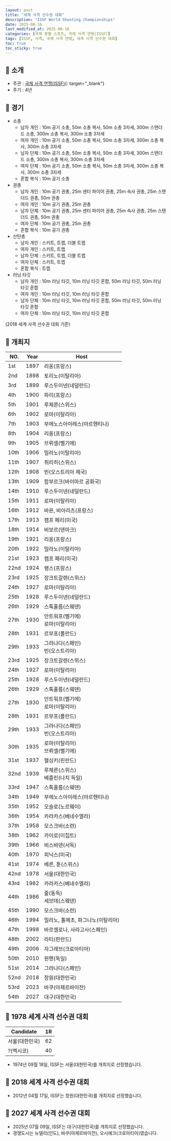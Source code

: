 ```yaml
---
layout: post
title: "세계 사격 선수권 대회"
description: "ISSF World Shooting Championships"
date: 2025-08-16
last_modified_at: 2025-08-16
categories: [국제 종별 스포츠, 국제 사격 연맹(ISSF)]
tags: [ISSF, 사격, 국제 사격 연맹, 세계 사격 선수권 대회]
toc: true
toc_sticky: true
---
```

## 📜 소개
* 주관 : [국제 사격 연맹(ISSF)](https://www.issf-sports.org/){: target="_blank"}
* 주기 : 4년

## 📜 경기
* 소총
  * 남자 개인 : 10m 공기 소총, 50m 소총 복사, 50m 소총 3자세, 300m 스탠더드 소총, 300m 소총 복사, 300m 소총 3자세
  * 여자 개인 : 10m 공기 소총, 50m 소총 복사, 50m 소총 3자세, 300m 소총 복사, 300m 소총 3자세
  * 남자 단체 : 10m 공기 소총, 50m 소총 복사, 50m 소총 3자세, 300m 스탠더드 소총, 300m 소총 복사, 300m 소총 3자세
  * 여자 단체 : 10m 공기 소총, 50m 소총 복사, 50m 소총 3자세, 300m 소총 복사, 300m 소총 3자세
  * 혼합 복식 : 10m 공기 소총
* 권총
  * 남자 개인 : 10m 공기 권총, 25m 센터 파이어 권총, 25m 속사 권총, 25m 스탠더드 권총, 50m 권총
  * 여자 개인 : 10m 공기 권총, 25m 권총
  * 남자 단체 : 10m 공기 권총, 25m 센터 파이어 권총, 25m 속사 권총, 25m 스탠더드 권총, 50m 권총
  * 여자 단체 : 10m 공기 권총, 25m 권총
  * 혼합 복식 : 10m 공기 권총
* 산탄총
  * 남자 개인 : 스키트, 트랩, 더블 트랩
  * 여자 개인 : 스키트, 트랩
  * 남자 단체 : 스키트, 트랩, 더블 트랩
  * 여자 단체 : 스키트, 트랩
  * 혼합 복식 : 트랩
* 러닝 타깃
  * 남자 개인 : 10m 러닝 타깃, 10m 러닝 타깃 혼합, 50m 러닝 타깃, 50m 러닝 타깃 혼합
  * 여자 개인 : 10m 러닝 타깃, 10m 러닝 타깃 혼합
  * 남자 단체 : 10m 러닝 타깃, 10m 러닝 타깃 혼합, 50m 러닝 타깃, 50m 러닝 타깃 혼합
  * 여자 단체 : 10m 러닝 타깃, 10m 러닝 타깃 혼합

(2018 세계 사격 선수권 대회 기준)

## 📜 개최지

<html>
    <head>
        <meta charset="UTF-8">
    </head>
    <body>
        <table>
            <thead>
                <tr class="header-row">
                    <th class="col-no">NO.</th>
                    <th class="col-year">Year</th>
                    <th class="col-host">Host</th>
                </tr>
            </thead>
            <tbody>
                <tr>
                    <td>1st</td>
                    <td>1897</td>
                    <td>리옹(프랑스)</td>
                </tr>
                <tr>
                    <td>2nd</td>
                    <td>1898</td>
                    <td>토리노(이탈리아)</td>
                </tr>
                <tr>
                    <td>3rd</td>
                    <td>1899</td>
                    <td>루스두이넨(네덜란드)</td>
                </tr>
                <tr>
                    <td>4th</td>
                    <td>1900</td>
                    <td>파리(프랑스)</td>
                </tr>
                <tr>
                    <td>5th</td>
                    <td>1901</td>
                    <td>루체른(스위스)</td>
                </tr>
                <tr>
                    <td>6th</td>
                    <td>1902</td>
                    <td>로마(이탈리아)</td>
                </tr>
                <tr>
                    <td>7th</td>
                    <td>1903</td>
                    <td>부에노스아이레스(아르헨티나)</td>
                </tr>
                <tr>
                    <td>8th</td>
                    <td>1904</td>
                    <td>리옹(프랑스)</td>
                </tr>
                <tr>
                    <td>9th</td>
                    <td>1905</td>
                    <td>브뤼셀(벨기에)</td>
                </tr>
                <tr>
                    <td>10th</td>
                    <td>1906</td>
                    <td>밀라노(이탈리아)</td>
                </tr>
                <tr>
                    <td>11th</td>
                    <td>1907</td>
                    <td>취리히(스위스)</td>
                </tr>
                <tr>
                    <td>12th</td>
                    <td>1908</td>
                    <td>빈(오스트리아 제국)</td>
                </tr>
                <tr>
                    <td>13th</td>
                    <td>1909</td>
                    <td>함부르크(바이마르 공화국)</td>
                </tr>
                <tr>
                    <td>14th</td>
                    <td>1910</td>
                    <td>루스두이넨(네덜란드)</td>
                </tr>
                <tr>
                    <td>15th</td>
                    <td>1911</td>
                    <td>로마(이탈리아)</td>
                </tr>
                <tr>
                    <td>16th</td>
                    <td>1912</td>
                    <td>바욘, 비아리츠(프랑스)</td>
                </tr>
                <tr>
                    <td>17th</td>
                    <td>1913</td>
                    <td>캠프 페리(미국)</td>
                </tr>
                <tr>
                    <td>18th</td>
                    <td>1914</td>
                    <td>비보르(덴마크)</td>
                </tr>
                <tr>
                    <td>19th</td>
                    <td>1921</td>
                    <td>리옹(프랑스)</td>
                </tr>
                <tr>
                    <td>20th</td>
                    <td>1922</td>
                    <td>밀라노(이탈리아)</td>
                </tr>
                <tr>
                    <td>21st</td>
                    <td>1923</td>
                    <td>캠프 페리(미국)</td>
                </tr>
                <tr>
                    <td>22nd</td>
                    <td>1924</td>
                    <td>랭스(프랑스)</td>
                </tr>
                <tr>
                    <td>23rd</td>
                    <td>1925</td>
                    <td>장크트갈렌(스위스)</td>
                </tr>
                <tr>
                    <td>24th</td>
                    <td>1927</td>
                    <td>로마(이탈리아)</td>
                </tr>
                <tr>
                    <td>25th</td>
                    <td>1928</td>
                    <td>루스두이넨(네덜란드)</td>
                </tr>
                <tr>
                    <td>26th</td>
                    <td>1929</td>
                    <td>스톡홀름(스웨덴)</td>
                </tr>
                <tr>
                    <td>27th</td>
                    <td>1930</td>
                    <td>안트워프(벨기에)<br>로마(이탈리아)</td>
                </tr>
                <tr>
                    <td>28th</td>
                    <td>1931</td>
                    <td>르부프(폴란드)</td>
                </tr>
                <tr>
                    <td>29th</td>
                    <td>1933</td>
                    <td>그라나다(스페인)<br>빈(오스트리아)</td>
                </tr>
                <tr>
                    <td>23rd</td>
                    <td>1925</td>
                    <td>장크트갈렌(스위스)</td>
                </tr>
                <tr>
                    <td>24th</td>
                    <td>1927</td>
                    <td>로마(이탈리아)</td>
                </tr>
                <tr>
                    <td>25th</td>
                    <td>1928</td>
                    <td>루스두이넨(네덜란드)</td>
                </tr>
                <tr>
                    <td>26th</td>
                    <td>1929</td>
                    <td>스톡홀름(스웨덴)</td>
                </tr>
                <tr>
                    <td>27th</td>
                    <td>1930</td>
                    <td>안트워프(벨기에)<br>로마(이탈리아)</td>
                </tr>
                <tr>
                    <td>28th</td>
                    <td>1931</td>
                    <td>르부프(폴란드)</td>
                </tr>
                <tr>
                    <td>29th</td>
                    <td>1933</td>
                    <td>그라나다(스페인)<br>빈(오스트리아)</td>
                </tr>
                <tr>
                    <td>30th</td>
                    <td>1935</td>
                    <td>로마(이탈리아)<br>브뤼셀(벨기에)</td>
                </tr>
                <tr>
                    <td>31st</td>
                    <td>1937</td>
                    <td>헬싱키(핀란드)</td>
                </tr>
                <tr>
                    <td>32nd</td>
                    <td>1939</td>
                    <td>루체른(스위스)<br>베를린(나치 독일)</td>
                </tr>
                <tr>
                    <td>33rd</td>
                    <td>1947</td>
                    <td>스톡홀름(스웨덴)</td>
                </tr>
                <tr>
                    <td>34th</td>
                    <td>1949</td>
                    <td>부에노스아이레스(아르헨티나)</td>
                </tr>
                <tr>
                    <td>35th</td>
                    <td>1952</td>
                    <td>오슬로(노르웨이)</td>
                </tr>
                <tr>
                    <td>36th</td>
                    <td>1954</td>
                    <td>카라카스(베네수엘라)</td>
                </tr>
                <tr>
                    <td>37th</td>
                    <td>1958</td>
                    <td>모스크바(소련)</td>
                </tr>
                <tr>
                    <td>38th</td>
                    <td>1962</td>
                    <td>카이로(이집트)</td>
                </tr>
                <tr>
                    <td>39th</td>
                    <td>1966</td>
                    <td>비스바덴(서독)</td>
                </tr>
                <tr>
                    <td>40th</td>
                    <td>1970</td>
                    <td>피닉스(미국)</td>
                </tr>
                <tr>
                    <td>41st</td>
                    <td>1974</td>
                    <td>베른, 툰(스위스)</td>
                </tr>
                <tr class="korea-host-bg">
                    <td><span class="korea-host">42nd</span></td>
                    <td><span class="korea-host">1978</span></td>
                    <td><span class="korea-host">서울(대한민국)</span></td>
                </tr>
                <tr>
                    <td>43rd</td>
                    <td>1982</td>
                    <td>카라카스(베네수엘라)</td>
                </tr>
                <tr>
                    <td>44th</td>
                    <td>1986</td>
                    <td>줄(동독)<br>세브데(스웨덴)</td>
                </tr>
                <tr>
                    <td>45th</td>
                    <td>1990</td>
                    <td>모스크바(소련)</td>
                </tr>
                <tr>
                    <td>46th</td>
                    <td>1994</td>
                    <td>밀라노, 톨메초, 파그나노(이탈리아)</td>
                </tr>
                <tr>
                    <td>47th</td>
                    <td>1998</td>
                    <td>바르셀로나, 사라고사(스페인)</td>
                </tr>
                <tr>
                    <td>48th</td>
                    <td>2002</td>
                    <td>라티(핀란드)</td>
                </tr>
                <tr>
                    <td>49th</td>
                    <td>2006</td>
                    <td>자그레브(크로아티아)</td>
                </tr>
                <tr>
                    <td>50th</td>
                    <td>2010</td>
                    <td>윈헨(독일)</td>
                </tr>
                <tr>
                    <td>51st</td>
                    <td>2014</td>
                    <td>그라나다(스페인)</td>
                </tr>
                <tr class="korea-host-bg">
                    <td><span class="korea-host">52nd</span></td>
                    <td><span class="korea-host">2018</span></td>
                    <td><span class="korea-host">창원(대한민국)</span></td>
                </tr>
                <tr>
                    <td>53rd</td>
                    <td>2023</td>
                    <td>바쿠(아제르바이잔)</td>
                </tr>
                <tr class="korea-host-bg">
                    <td><span class="korea-host">54th</span></td>
                    <td><span class="korea-host">2027</span></td>
                    <td><span class="korea-host">대구(대한민국)</span></td>
                </tr>
            </tbody>
        </table>
    </body>
</html>

## 📜 1978 세계 사격 선수권 대회

<html>
    <head>
        <meta charset="UTF-8">
    </head>
    <body>
        <table>
            <thead>
                <tr class="header-row">
                    <th class="col-Candidate-70">Candidate</th>
                    <th class="col-Round-30">1R</th>
                </tr>
            </thead>
            <tbody>
                <tr class="korea-host-bg">
                    <td><span class="korea-host">서울(대한민국)</span></td>
                    <td><span class="korea-host2">62</span></td>
                </tr>
                <tr>
                    <td>?(멕시코)</td>
                    <td>40</td>
                </tr>
            </tbody>
        </table>
    </body>
</html>

* 1974년 09월 18일, ISSF는 <span class="korea-host">서울(대한민국)</span>를 개최지로 선정했습니다.

## 📜 2018 세계 사격 선수권 대회
*  2012년 04월 17일, ISSF는 <span class="korea-host">창원(대한민국)</span>를 개최지로 선정했습니다.

## 📜 2027 세계 사격 선수권 대회
* 2025년 07월 09일, ISSF는 <span class="korea-host">대구(대한민국)</span>를 개최지로 선정했습니다.
* 경쟁도시는 뉴델리(인도), 바쿠(아제르바이잔), 오시예크(크로아티아)였습니다.
